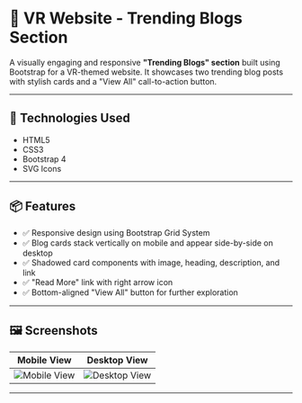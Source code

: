 # 📰 VR Website - Trending Blogs Section

A visually engaging and responsive **"Trending Blogs" section** built using Bootstrap for a VR-themed website. It showcases two trending blog posts with stylish cards and a "View All" call-to-action button.

---

## 🧰 Technologies Used

- HTML5  
- CSS3  
- Bootstrap 4  
- SVG Icons  

---

## 📦 Features

- ✅ Responsive design using Bootstrap Grid System  
- ✅ Blog cards stack vertically on mobile and appear side-by-side on desktop  
- ✅ Shadowed card components with image, heading, description, and link  
- ✅ "Read More" link with right arrow icon  
- ✅ Bottom-aligned "View All" button for further exploration  

---

## 🖼️ Screenshots

| Mobile View | Desktop View |
|-------------|--------------|
| ![Mobile View](https://github.com/user-attachments/assets/28b446cf-2f2f-4d7b-a54d-45dc15578526) | ![Desktop View](https://github.com/user-attachments/assets/cc87c57e-d210-4e4e-81be-b8258f30902c) |

---



